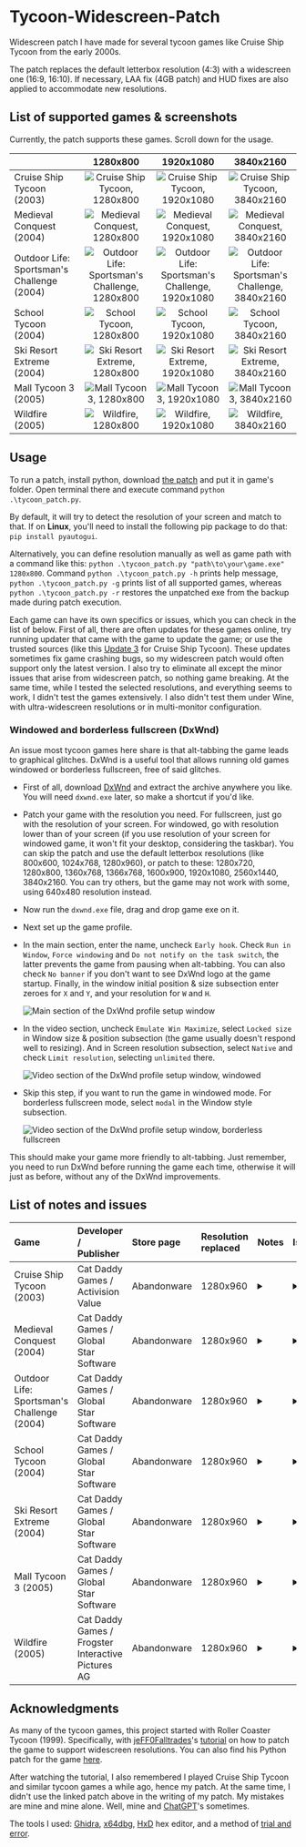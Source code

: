 # Tycoon-Widescreen-Patch

Widescreen patch I have made for several tycoon games like Cruise Ship Tycoon from the early 2000s.

The patch replaces the default letterbox resolution (4:3) with a widescreen one (16:9, 16:10). If necessary, LAA fix (4GB patch) and HUD fixes are also applied to accommodate new resolutions.

## List of supported games & screenshots

Currently, the patch supports these games. Scroll down for the usage.

|                                            |                                         1280x800                                          |                                          1920x1080                                          |                                          3840x2160                                           |
|:-------------------------------------------|:-----------------------------------------------------------------------------------------:|:-------------------------------------------------------------------------------------------:|:--------------------------------------------------------------------------------------------:|
| Cruise Ship Tycoon (2003)                  |            ![Cruise Ship Tycoon, 1280x800](images/cruise/cruise_1280x800.jpg)             |            ![Cruise Ship Tycoon, 1920x1080](images/cruise/cruise_1920x1080.jpg)             |             ![Cruise Ship Tycoon, 3840x2160](images/cruise/cruise_3840x2160.jpg)             |
| Medieval Conquest (2004)                   |           ![Medieval Conquest, 1280x800](images/medieval/medieval_1280x800.jpg)           |           ![Medieval Conquest, 1920x1080](images/medieval/medieval_1920x1080.jpg)           |           ![Medieval Conquest, 3840x2160](images/medieval/medieval_3840x2160.jpg)            |
| Outdoor Life: Sportsman's Challenge (2004) | ![Outdoor Life: Sportsman's Challenge, 1280x800](images/challenge/challenge_1280x800.jpg) | ![Outdoor Life: Sportsman's Challenge, 1920x1080](images/challenge/challenge_1920x1080.jpg) | ![Outdoor Life: Sportsman's Challenge, 3840x2160](images/challenge/challenge_3840x2160.jpg)  |
| School Tycoon (2004)                       |               ![School Tycoon, 1280x800](images/school/school_1280x800.jpg)               |               ![School Tycoon, 1920x1080](images/school/school_1920x1080.jpg)               |               ![School Tycoon, 3840x2160](images/school/school_3840x2160.jpg)                |
| Ski Resort Extreme (2004)                  |           ![Ski Resort Extreme, 1280x800](images/extreme/extreme_1280x800.jpg)            |           ![Ski Resort Extreme, 1920x1080](images/extreme/extreme_1920x1080.jpg)            |            ![Ski Resort Extreme, 3840x2160](images/extreme/extreme_3840x2160.jpg)            |
| Mall Tycoon 3 (2005)                       |                ![Mall Tycoon 3, 1280x800](images/mall3/mall3_1280x800.jpg)                |                ![Mall Tycoon 3, 1920x1080](images/mall3/mall3_1920x1080.jpg)                |                ![Mall Tycoon 3, 3840x2160](images/mall3/mall3_3840x2160.jpg)                 |
| Wildfire (2005)                            |               ![Wildfire, 1280x800](images/wildfire/wildfire_1280x800.jpg)                |                ![Wildfire, 1920x1080](images/wildfire/wildfire_1280x800.jpg)                |                ![Wildfire, 3840x2160](images/wildfire/wildfire_3840x2160.jpg)                |

## Usage

To run a patch, install python, download [the patch](tycoon_patch.py) and put it in game's folder. Open terminal there and execute command `python .\tycoon_patch.py`.

By default, it will try to detect the resolution of your screen and match to that. If on **Linux**, you'll need to install the following pip package to do that: `pip install pyautogui`.

Alternatively, you can define resolution manually as well as game path with a command like this: `python .\tycoon_patch.py "path\to\your\game.exe" 1280x800`. Command `python .\tycoon_patch.py -h` prints help message, `python .\tycoon_patch.py -g` prints list of all supported games, whereas `python .\tycoon_patch.py -r` restores the unpatched exe from the backup made during patch execution.

Each game can have its own specifics or issues, which you can check in the list of below. First of all, there are often updates for these games online, try running updater that came with the game to update the game; or use the trusted sources (like this [Update 3](https://www.gamepressure.com/download.asp?ID=4128) for Cruise Ship Tycoon). These updates sometimes fix game crashing bugs, so my widescreen patch would often support only the latest version. I also try to eliminate all except the minor issues that arise from widescreen patch, so nothing game breaking. At the same time, while I tested the selected resolutions, and everything seems to work, I didn't test the games extensively. I also didn't test them under Wine, with ultra-widescreen resolutions or in multi-monitor configuration.

### Windowed and borderless fullscreen (DxWnd)

An issue most tycoon games here share is that alt-tabbing the game leads to graphical glitches. DxWnd is a useful tool that allows running old games windowed or borderless fullscreen, free of said glitches.

- First of all, download [DxWnd](https://sourceforge.net/projects/dxwnd/) and extract the archive anywhere you like. You will need `dxwnd.exe` later, so make a shortcut if you'd like.
- Patch your game with the resolution you need. For fullscreen, just go with the resolution of your screen. For windowed, go with resolution lower than of your screen (if you use resolution of your screen for windowed game, it won't fit your desktop, considering the taskbar). You can skip the patch and use the default letterbox resolutions (like 800x600, 1024x768, 1280x960), or patch to these: 1280x720, 1280x800, 1360x768, 1366x768, 1600x900, 1920x1080, 2560x1440, 3840x2160. You can try others, but the game may not work with some, using 640x480 resolution instead.
- Now run the `dxwnd.exe` file, drag and drop game exe on it.
- Next set up the game profile. 
- In the main section, enter the name, uncheck `Early hook`. Check `Run in Window`, `Force windowing` and `Do not notify on the task switch`, the latter prevents the game from pausing when alt-tabbing. You can also check `No banner` if you don't want to see DxWnd logo at the game startup. Finally, in the window initial position & size subsection enter zeroes for `X` and `Y`, and your resolution for `W` and `H`.

  ![Main section of the DxWnd profile setup window](images/dxwnd/dxwnd_main.png)
- In the video section, uncheck `Emulate Win Maximize`, select `Locked size` in Window size & position subsection (the game usually doesn't respond well to resizing). And in Screen resolution subsection, select `Native` and check `Limit resolution`, selecting `unlimited` there.

  ![Video section of the DxWnd profile setup window, windowed](images/dxwnd/dxwnd_video_windowed.png)
- Skip this step, if you want to run the game in windowed mode. For borderless fullscreen mode, select `modal` in the Window style subsection.

  ![Video section of the DxWnd profile setup window, borderless fullscreen](images/dxwnd/dxwnd_video_fullscreen.png)

This should make your game more friendly to alt-tabbing. Just remember, you need to run DxWnd before running the game each time, otherwise it will just as before, without any of the DxWnd improvements. 

## List of notes and issues

| Game                                       | Developer / <br/>Publisher                              | Store page  | Resolution replaced | Notes                                                                                                                                                                                                                                                                                                                                                                                                                                                                                                                                    | Issues                                                                                                                                                                                                                                                                                                                                                                                                                                                                                                                                                                                                                                                                                                                                       |
|:-------------------------------------------|:--------------------------------------------------------|:------------|:--------------------|:-----------------------------------------------------------------------------------------------------------------------------------------------------------------------------------------------------------------------------------------------------------------------------------------------------------------------------------------------------------------------------------------------------------------------------------------------------------------------------------------------------------------------------------------|:---------------------------------------------------------------------------------------------------------------------------------------------------------------------------------------------------------------------------------------------------------------------------------------------------------------------------------------------------------------------------------------------------------------------------------------------------------------------------------------------------------------------------------------------------------------------------------------------------------------------------------------------------------------------------------------------------------------------------------------------|
| Cruise Ship Tycoon (2003)                  | Cat Daddy Games / <br/>Activision Value                 | Abandonware | 1280x960            | <details><summary></summary>1) [Update 3](https://www.gamepressure.com/download.asp?ID=4128) is the latest update for the game, it is recommended for the patch.<br/>2) Don't forget to change game options after running the patch.<br/>3) In-game resolution and main menu resolution can be different, so the patch chooses a letterbox resolution for the menu to avoid parts of the menu being cropped.</details>                                                                                                                   | <details><summary></summary>• When the player opens a map window, there is a black background around it. Unlike in native resolutions, it may not cover all the screen.<br/>• Alt-tabbing leads to graphical glitches, zoom in and out until the glitches are gone. Alternatively, use DxWnd as a workaround (see above).</details>                                                                                                                                                                                                                                                                                                                                                                                                          |
| Medieval Conquest (2004)                   | Cat Daddy Games / <br/>Global Star Software             | Abandonware | 1280x960            | <details><summary></summary>1) Patch requires the latest version of the game. If patch doesn't recognize the game, check for the updates in the game launcher.<br/>2) Don't forget to change game options after running the patch.<br/>3) In-game resolution and main menu resolution are different. Menu resolution stays at 800x600 (4:3), because other resolutions don't work well with the menu. This doesn't influence in-game resolution.</details>                                                                               | <details><summary></summary>• Alt-tabbing leads to graphical glitches, zoom in and out until the glitches are gone. Alternatively, use DxWnd as a workaround (see above).</details>                                                                                                                                                                                                                                                                                                                                                                                                                                                                                                                                                          |
| Outdoor Life: Sportsman's Challenge (2004) | Cat Daddy Games / <br/>Global Star Software             | Abandonware | 1280x960            | <details><summary></summary>1) Patch requires the latest version of the game. If patch doesn't recognize the game, check for the updates in the game launcher.<br/>2) Don't forget to change game options after running the patch.<br/>3) In-game resolution and main menu resolution are different. Menu resolution stays at 800x600 (4:3), because other resolutions don't work well with the menu. This doesn't influence in-game resolution.</details>                                                                               | <details><summary></summary>• Alt-tabbing leads to graphical glitches, zoom in and out until the glitches are gone. Alternatively, use DxWnd as a workaround (see above).</details>                                                                                                                                                                                                                                                                                                                                                                                                                                                                                                                                                          |
| School Tycoon (2004)                       | Cat Daddy Games / <br/>Global Star Software             | Abandonware | 1280x960            | <details><summary></summary>1) Patch requires the latest version of the game. If patch doesn't recognize the game, check for the updates in the game launcher.<br/>2) Don't forget to change game options after running the patch.<br/>3) In-game resolution and main menu resolution are different. Menu resolution stays at 800x600 (4:3), because other resolutions don't work well with the menu. This doesn't influence in-game resolution.<br/>4) If the game doesn't run on Windows, try Windows XP compatibility mode.</details> | <details><summary></summary>• When a history window is opened with a history button press or H key, the button, if it is found to the left from the window, is not highlighted when pressed again to close the window. This doesn't influence the function of the button, it still works.<br/>• In a classroom view, there is a frame with a camera icon in the bottom left corner. The frame is removed in patched resolution, because it is fixed and can't be stretched to the whole screen. The camera icon is still there, but is hidden unless the mouse hovers around it.<br/>• Alt-tabbing leads to graphical glitches, zoom in and out until the glitches are gone. Alternatively, use DxWnd as a workaround (see above).</details> |
| Ski Resort Extreme (2004)                  | Cat Daddy Games / <br/>Global Star Software             | Abandonware | 1280x960            | <details><summary></summary>1) Patch requires the latest version of the game. If patch doesn't recognize the game, check for the updates in the game launcher.<br/>2) Don't forget to change game options after running the patch.<br/>3) In-game resolution and main menu resolution are different. Menu resolution stays at 800x600 (4:3), because other resolutions don't work well with the menu. This doesn't influence in-game resolution.</details>                                                                               | <details><summary></summary>• Alt-tabbing leads to graphical glitches, zoom in and out until the glitches are gone. Alternatively, use DxWnd as a workaround (see above).</details>                                                                                                                                                                                                                                                                                                                                                                                                                                                                                                                                                          |
| Mall Tycoon 3 (2005)                       | Cat Daddy Games / <br/>Global Star Software             | Abandonware | 1280x960            | <details><summary></summary>1) Patch requires the latest version of the game. If patch doesn't recognize the game, check for the updates in the game launcher.<br/>2) Don't forget to change game options after running the patch.</details>                                                                                                                                                                                                                                                                                             | <details><summary></summary>• None that I've noticed.</details>                                                                                                                                                                                                                                                                                                                                                                                                                                                                                                                                                                                                                                                                              |
| Wildfire (2005)                            | Cat Daddy Games / <br/>Frogster Interactive Pictures AG | Abandonware | 1280x960            | <details><summary></summary>1) Patch requires the latest version of the game. If patch doesn't recognize the game, check for the updates in the game launcher.<br/>2) Don't forget to change game options after running the patch.<br/>3) In-game resolution and main menu resolution are different. Menu resolution stays at 800x600 (4:3), because other resolutions don't work well with the menu. This doesn't influence in-game resolution.</details>                                                                               | <details><summary></summary>• Alt-tabbing leads to graphical glitches, zoom in and out until the glitches are gone. Alternatively, use DxWnd as a workaround (see above).</details>                                                                                                                                                                                                                                                                                                                                                                                                                                                                                                                                                          |

## Acknowledgments

As many of the tycoon games, this project started with Roller Coaster Tycoon (1999). Specifically, with [jeFF0Falltrades](https://github.com/jeFF0Falltrades)'s [tutorial](https://youtu.be/cwBoUuy4nGc) on how to patch the game to support widescreen resolutions. You can also find his Python patch for the game [here](https://github.com/jeFF0Falltrades/Tutorials/tree/master/rct_full_res).

After watching the tutorial, I also remembered I played Cruise Ship Tycoon and similar tycoon games a while ago, hence my patch. At the same time, I didn't use the linked patch above in the writing of my patch. My mistakes are mine and mine alone. Well, mine and [ChatGPT](https://openai.com/blog/chatgpt)'s sometimes.

The tools I used: [Ghidra](https://github.com/NationalSecurityAgency/ghidra), [x64dbg](https://x64dbg.com/), [HxD](https://mh-nexus.de/en/hxd/) hex editor, and a method of [trial and error](https://en.wikipedia.org/wiki/Trial_and_error).
